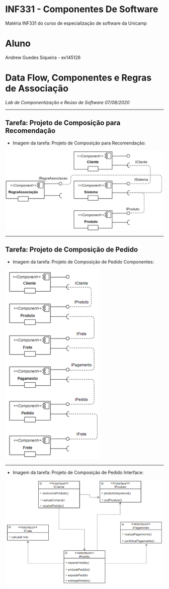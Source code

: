 # INF331 - Componentes De Software
Matéria INF331 do curso de especialização de software da Unicamp

# Aluno
Andrew Guedes Siqueira - ex145126

# Data Flow, Componentes e Regras de Associação
*Lab de Componentização e Reúso de Software 07/08/2020*

---

## Tarefa: Projeto de Composição para Recomendação
* Imagem da tarefa: Projeto de Composição para Recomendação:  

![TarefaClienteRecomendacao](images/TarefaClienteRecomendacao.jpg)

---

## Tarefa: Projeto de Composição de Pedido  

* Imagem da tarefa: Projeto de Composição de Pedido Componentes:  

![TarefaPedidoEntregaClienteComponentes](images/TarefaPedidoEntregaClienteComponentes.png)

---

* Imagem da tarefa: Projeto de Composição de Pedido Interface:  

![TarefaPedidoEntregaClienteInterfaces](images/TarefaPedidoEntregaClienteInterfaces.png)
